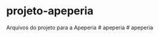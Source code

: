 # projeto-apeperia
Arquivos do projeto para a Apeperia
#   a p e p e r i a  
 #   a p e p e r i a  
 